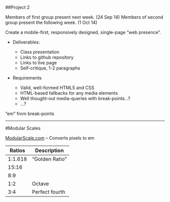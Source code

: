 
##Project 2

Members of first group present next week. (24 Sep 14)
Members of second group present the following week. (1 Oct 14)

Create a
    mobile-first,
        responsively designed,
            single-page
                “web presence”.

* Deliverables:
  * Class presentation
  * Links to github repository
  * Links to live page
  * Self-critique, 1-2 paragraphs


* Requirements
  * Valid, well-formed HTML5 and CSS
  * HTML-based fallbacks for any media elements
  * Well thought-out media-queries with break-points…?
  * …?


“em” from break-points

----

#Modular Scales

[ModularScale.com](http://modularscale.com/) – Converts pixels to em

| Ratios  | Description    |
|---------|----------------|
| 1:1.618 | “Golden Ratio” |
| 15:16   |                |
| 8:9     |                |
| 1:2     | Octave         |
| 3:4     | Perfect fourth |


